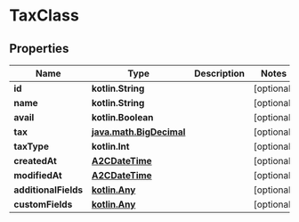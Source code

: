 
# TaxClass

## Properties
| Name | Type | Description | Notes |
| ------------ | ------------- | ------------- | ------------- |
| **id** | **kotlin.String** |  |  [optional] |
| **name** | **kotlin.String** |  |  [optional] |
| **avail** | **kotlin.Boolean** |  |  [optional] |
| **tax** | [**java.math.BigDecimal**](java.math.BigDecimal.md) |  |  [optional] |
| **taxType** | **kotlin.Int** |  |  [optional] |
| **createdAt** | [**A2CDateTime**](A2CDateTime.md) |  |  [optional] |
| **modifiedAt** | [**A2CDateTime**](A2CDateTime.md) |  |  [optional] |
| **additionalFields** | [**kotlin.Any**](.md) |  |  [optional] |
| **customFields** | [**kotlin.Any**](.md) |  |  [optional] |



